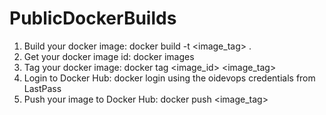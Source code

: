# PublicDockerBuilds

1. Build your docker image: docker build -t <image_tag> .
2. Get your docker image id: docker images
3. Tag your docker image: docker tag <image_id> <image_tag>
4. Login to Docker Hub: docker login using the oidevops credentials from LastPass
5. Push your image to Docker Hub: docker push <image_tag>
